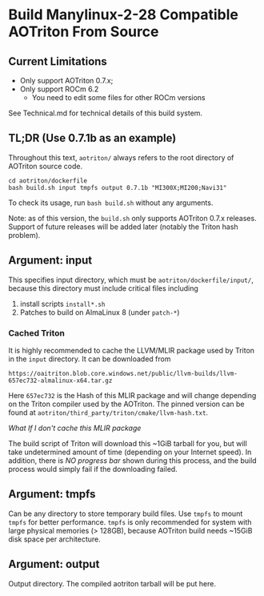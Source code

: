 # Build Manylinux-2-28 Compatible AOTriton From Source

## Current Limitations

* Only support AOTriton 0.7.x;
* Only support ROCm 6.2
    + You need to edit some files for other ROCm versions

See Technical.md for technical details of this build system.

## TL;DR (Use 0.7.1b as an example)

Throughout this text, `aotriton/` always refers to the root directory of
AOTriton source code.

```
cd aotriton/dockerfile
bash build.sh input tmpfs output 0.7.1b "MI300X;MI200;Navi31"
```

To check its usage, run `bash build.sh` without any arguments.

Note: as of this version, the `build.sh` only supports AOTriton 0.7.x releases.
Support of future releases will be added later (notably the Triton hash problem).

## Argument: input

This specifies input directory, which must be `aotriton/dockerfile/input/`,
because this directory must include critical files including

1. install scripts `install*.sh`
2. Patches to build on AlmaLinux 8 (under `patch-*`)

### Cached Triton

It is highly recommended to cache the LLVM/MLIR package used by Triton in the `input` directory.
It can be downloaded from
```
https://oaitriton.blob.core.windows.net/public/llvm-builds/llvm-657ec732-almalinux-x64.tar.gz
```

Here `657ec732` is the Hash of this MLIR package and will change depending on
the Triton compiler used by the AOTriton. The pinned version can be found at
`aotriton/third_party/triton/cmake/llvm-hash.txt`.

*What If I don't cache this MLIR package*

The build script of Triton will download this ~1GiB tarball for you, but will take
undetermined amount of time (depending on your Internet speed). In addition,
there is *NO progress bar* shown during this process, and the build process
would simply fail if the downloading failed.

## Argument: tmpfs

Can be any directory to store temporary build files.
Use `tmpfs` to mount `tmpfs` for better performance.
`tmpfs` is only recommended for system with large physical memories (> 128GB),
because AOTriton build needs ~15GiB disk space per architecture.

## Argument: output

Output directory. The compiled aotriton tarball will be put here.
